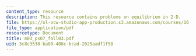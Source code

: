 ```yaml
---
content_type: resource
description: This resource contains problems on equilibrium in 2-D.
file: https://ol-ocw-studio-app-production.s3.amazonaws.com/courses/16-01-unified-engineering-i-ii-iii-iv-fall-2005-spring-2006/3c8c3530ba80408cbcad2025aadf1f58_m03_ps07_fall03.pdf
file_type: application/pdf
resourcetype: Document
title: m03_ps07_fall03.pdf
uid: 3c8c3530-ba80-408c-bcad-2025aadf1f58
---
```

